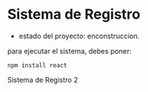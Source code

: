 <h1> Sistema de Registro</h1>

- estado del proyecto: enconstruccion.

para ejecutar el sistema, debes poner:

 ```npm install react```

Sistema de Registro 2
